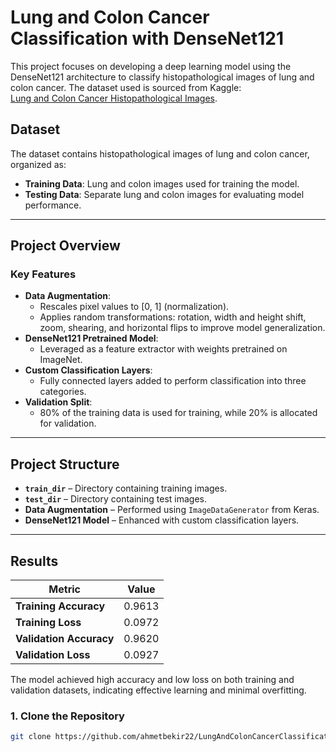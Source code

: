 # Lung and Colon Cancer Classification with DenseNet121

This project focuses on developing a deep learning model using the DenseNet121 architecture to classify histopathological images of lung and colon cancer. The dataset used is sourced from Kaggle:  
[Lung and Colon Cancer Histopathological Images](https://www.kaggle.com/datasets/andrewmvd/lung-and-colon-cancer-histopathological-images).

## Dataset
The dataset contains histopathological images of lung and colon cancer, organized as:
- **Training Data**: Lung and colon images used for training the model.
- **Testing Data**: Separate lung and colon images for evaluating model performance.

---

## Project Overview
### Key Features
- **Data Augmentation**:  
  - Rescales pixel values to [0, 1] (normalization).  
  - Applies random transformations: rotation, width and height shift, zoom, shearing, and horizontal flips to improve model generalization.  
- **DenseNet121 Pretrained Model**:  
  - Leveraged as a feature extractor with weights pretrained on ImageNet.  
- **Custom Classification Layers**:  
  - Fully connected layers added to perform classification into three categories.  
- **Validation Split**:  
  - 80% of the training data is used for training, while 20% is allocated for validation.

---

## Project Structure
- **`train_dir`** – Directory containing training images.  
- **`test_dir`** – Directory containing test images.  
- **Data Augmentation** – Performed using `ImageDataGenerator` from Keras.  
- **DenseNet121 Model** – Enhanced with custom classification layers.

---

## Results
| Metric                  | Value      |
|------------------------|------------|
| **Training Accuracy**   | 0.9613     |
| **Training Loss**       | 0.0972     |
| **Validation Accuracy** | 0.9620     |
| **Validation Loss**     | 0.0927     |

The model achieved high accuracy and low loss on both training and validation datasets, indicating effective learning and minimal overfitting.

### 1. Clone the Repository  
```bash  
git clone https://github.com/ahmetbekir22/LungAndColonCancerClassification.git
